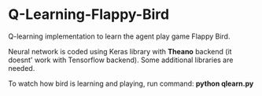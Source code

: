 # Q-Learning-Flappy-Bird
Q-learning implementation to learn the agent play game Flappy Bird.

Neural network is coded using Keras library with **Theano** backend (it doesnt' work with Tensorflow backend).
Some additional libraries are needed.

To watch how bird is learning and playing, run command: **python qlearn.py**
